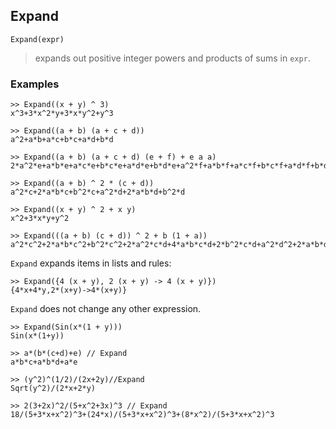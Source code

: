 ## Expand

``` 
Expand(expr)
``` 
 
> expands out positive integer powers and products of sums in `expr`.

### Examples
```
>> Expand((x + y) ^ 3)
x^3+3*x^2*y+3*x*y^2+y^3

>> Expand((a + b) (a + c + d))  
a^2+a*b+a*c+b*c+a*d+b*d 
 
>> Expand((a + b) (a + c + d) (e + f) + e a a)  
2*a^2*e+a*b*e+a*c*e+b*c*e+a*d*e+b*d*e+a^2*f+a*b*f+a*c*f+b*c*f+a*d*f+b*d*f 
 
>> Expand((a + b) ^ 2 * (c + d))  
a^2*c+2*a*b*c+b^2*c+a^2*d+2*a*b*d+b^2*d 

>> Expand((x + y) ^ 2 + x y) 
x^2+3*x*y+y^2  

>> Expand(((a + b) (c + d)) ^ 2 + b (1 + a))  
a^2*c^2+2*a*b*c^2+b^2*c^2+2*a^2*c*d+4*a*b*c*d+2*b^2*c*d+a^2*d^2+2*a*b*d^2+b^2*d^2+b(1+a) 
```
 
`Expand` expands items in lists and rules:  
```  
>> Expand({4 (x + y), 2 (x + y) -> 4 (x + y)})  
{4*x+4*y,2*(x+y)->4*(x+y)} 
```

`Expand` does not change any other expression.  
```
>> Expand(Sin(x*(1 + y)))  
Sin(x*(1+y)) 
 
>> a*(b*(c+d)+e) // Expand  
a*b*c+a*b*d+a*e 
 
>> (y^2)^(1/2)/(2x+2y)//Expand  
Sqrt(y^2)/(2*x+2*y) 
  
>> 2(3+2x)^2/(5+x^2+3x)^3 // Expand  
18/(5+3*x+x^2)^3+(24*x)/(5+3*x+x^2)^3+(8*x^2)/(5+3*x+x^2)^3 
```